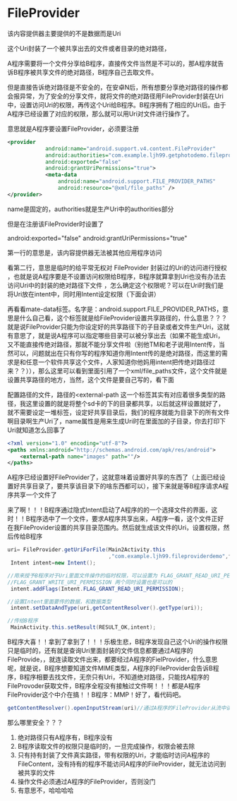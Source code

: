 # FileProvider

该内容提供器主要提供的不是数据而是Uri

这个Uri封装了一个被共享出去的文件或者目录的绝对路径，

A程序需要将一个文件分享给B程序，直接传文件当然是不可以的，那A程序就告诉B程序被共享文件的绝对路径，B程序自己去取文件。

但是直接告诉绝对路径是不安全的，在安卓N后，所有想要分享绝对路径的操作都会报异常，为了安全的分享文件，就将文件的绝对路径用FileProvider封装在Uri中，设置访问Uri的权限，再传这个Uri给B程序。B程序拥有了相应的Uri后。由于A程序已经设置了对应的权限，那么就可以用Uri对文件进行操作了。

意思就是A程序要设置FileProvider，必须要注册

~~~xml
<provider
            android:name="android.support.v4.content.FileProvider"
            android:authorities="com.example.ljh99.getphotodemo.fileprovider"
            android:exported="false"
            android:grantUriPermissions="true">
            <meta-data
                android:name="android.support.FILE_PROVIDER_PATHS"
                android:resource="@xml/file_paths" />
</provider>
~~~

name是固定的，authorities就是生产Uri中的authorities部分

但是在注册该FileProvider时设置了

android:exported="false"
android:grantUriPermissions="true"

第一行的意思是，该内容提供器无法被其他应用程序访问

看第二行，意思是临时的给平常无权对 FileProvider 封装过的Uri的访问进行授权 ，也就是说A程序要是不设置访问权限给B程序，B程序就算拿到Uri也没有办法去访问Uri中的封装的绝对路径下文件 ，怎么确定这个权限呢？可以在Uri时我们是将Uri放在intent中，同时用Intent设定权限（下面会讲）

再看看mate-data标签。名字是：android.support.FILE_PROVIDER_PATHS，意思是什么自己看，这个标签就是给FileProvider设置共享路径的，什么意思？？？就是说FileProvider只能为你设定好的共享路径下的子目录或者文件生产Uri，这就有意思了，就是说A程序可以指定哪些目录可以被分享出去（如果不能生成Uri，又不能直接传绝对路径，那就不能分享文件啦（别他TM和老子说用Intent传，当然可以，问题就出在只有你写的程序知道你用Intent传的是绝对路径，而这里的需求是和任意一个软件共享这个文件，人家知道你他妈用intent把传绝对路径过来？？）），那么这里可以看到里面引用了一个xml/file_paths文件，这个文件就是设置共享路径的地方，当然，这个文件是要自己写的，看下面



配置路径的文件，路径的<external-path 这一个标签其实有对应着很多类型的路径，我这里设置的就是将整个sd卡的下的目录都共享，以后就这样设置就好了，就不需要设定一堆标签，设定好共享目录后，我们的程序就能为目录下的所有文件啊目录啊生产Uri了，name属性是用来生成Uri时在里面加的子目录，你去打印下Uri就知道怎么回事了

~~~xml
<?xml version="1.0" encoding="utf-8"?>
<paths xmlns:android="http://schemas.android.com/apk/res/android">
    <external-path name="images" path=""/>
</paths>
~~~



A程序已经设置好FileProvider了，这就意味着设置好共享的东西了（上面已经设置好共享目录了，要共享该目录下的啥东西都可以），接下来就是等B程序请求A程序共享一个文件了

来了啊！！！B程序通过隐式Intent启动了A程序的的一个选择文件的界面，这时！！B程序选中了一个文件，要求A程序共享出来，A程序一看，这个文件正好在我FileProvider设置的共享目录范围内。然后就生成该文件的Uri，设置权限，然后传给B程序

~~~java
uri= FileProvider.getUriForFile(Main2Activity.this
                                ,"com.example.ljh99.fileproviderdemo",file);
 Intent intent=new Intent();

//用来授予B程序对于Uri里面文件操作的临时权限，可以设置为 FLAG_GRANT_READ_URI_PERMISSION 
//FLAG_GRANT_WRITE_URI_PERMISSION 两个同时设置也是可以的
 intent.addFlags(Intent.FLAG_GRANT_READ_URI_PERMISSION);

//设置Intent里面要传的数据，和数据类型
 intent.setDataAndType(uri,getContentResolver().getType(uri));

//传给B程序
 MainActivity.this.setResult(RESULT_OK,intent);
~~~



B程序大喜！！拿到了拿到了！！！乐极生悲，B程序发现自己这个Uri的操作权限只是临时的，还有就是查询Uri里面封装的文件信息都要通过A程序的FileProvide，，就连读取文件出来，都要经过A程序的FielProvider，什么意思呢，就是说，B程序想要知道文件MIME类型，A程序的FileProvider会告诉B程序，B程序相要去找文件，无奈只有Uri，不知道绝对路径，只能找A程序的FileProvoder获取文件，B程序全程没有接触过文件啊！！！都是A程序FileProvider这个中介在搞！！B程序：MMP！好了，看代码吧。

~~~java
getContentResolver().openInputStream(uri)//通过A程序的FileProvider从流中读取文件，至于怎么查类型，自己看API
~~~



那么哪里安全？？？

1. 绝对路径只有A程序有，B程序没有
2. B程序读取文件的权限只是临时的，一旦完成操作，权限会被去除
3. 只有持有封装了文件真实路径，带有权限的Uri，才能临时访问A程序的FileContent，没有持有的程序不能访问A程序的FileProvider，就无法访问到被共享的文件
4. 操作文件必须通过A程序的FileProvider，否则没门
5. 有意思不，哈哈哈哈


